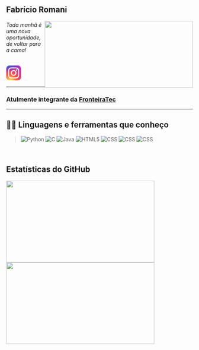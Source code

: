 <h2>Fabrício Romani</h2>
<img src="https://media4.giphy.com/media/S9oecmLUi26zYzrTZt/giphy.gif?cid=ecf05e47i2trtd0vm2ut6h09wzrag2r5y0dkawk6h3h439io&rid=giphy.gif"
    align="right" height="180px" width="400px">
<h6>Toda manhã é uma nova oportunidade, de voltar para a cama!</h6>

<a href="https://www.instagram.com/fabricioromanii/" target="_blank"><img src="./insta.png" width="40px"
        height="40px"></a>

<hr>

<h3>Atulmente integrante da <a href="https://github.com/FronteiraTec" target="_blank">FronteiraTec</a></h3>

<hr>

<div id='languages' />

## 👨‍💻 Linguagens e ferramentas que conheço

> <img src="https://cdn.freebiesupply.com/logos/large/2x/python-5-logo-png-transparent.png" alt=Python width="30">
> <img src="https://img.icons8.com/color/48/000000/c-programming.png" alt=C width="30">
> <img src="https://img.icons8.com/color/48/000000/java-coffee-cup-logo.png" alt=Java width="30">
> <img src="https://img.icons8.com/color/48/000000/html-5.png" alt=HTML5 width="30">
> <img src="https://img.icons8.com/color/48/000000/css3.png" alt=CSS width="30">
> <img src="https://img.icons8.com/color/48/000000/javascript.png" alt=CSS width="30">
> <img src="https://img.icons8.com/color/48/000000/flutter.png" alt=CSS width="30">

<br>
<div id='stats' />

## Estatísticas do GitHub

<img align="left" src="https://github-readme-stats.vercel.app/api?username=FabricioZR&show_icons=true&theme=dark"
    height="220px" width="400px" />

<img align="left"
    src="https://github-readme-stats.vercel.app/api/top-langs/?username=FabricioZR&layout=compact&theme=dark"
    height="220px" width="400px" />
